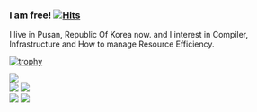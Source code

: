 ### I am free! [![Hits](https://hits.seeyoufarm.com/api/count/incr/badge.svg?url=https%3A%2F%2Fgithub.com%2FPiorosen%2Fhit-counter&count_bg=%2379C83D&title_bg=%23555555&icon=&icon_color=%23E7E7E7&title=hits&edge_flat=false)](https://hits.seeyoufarm.com)

I live in Pusan, Republic Of Korea now. and I interest in Compiler, Infrastructure and How to manage Resource Efficiency.
 
<!-- [![trophy](https://github-profile-trophy.vercel.app/?username=Piorosen&theme=onedark)](https://github.com/ryo-ma/github-profile-trophy) -->

[![trophy](https://github-profile-trophy.vercel.app/?username=Piorosen&theme=onedark&title=Stars,MultiLanguage,Organizations,Issues,PullRequest,Commits&row=1&column=6)](https://github.com/ryo-ma/github-profile-trophy)



![](http://github-profile-summary-cards.vercel.app/api/cards/profile-details?username=Piorosen&theme=gruvbox)  
![](http://github-profile-summary-cards.vercel.app/api/cards/repos-per-language?username=Piorosen&theme=gruvbox)
![](http://github-profile-summary-cards.vercel.app/api/cards/most-commit-language?username=Piorosen&theme=gruvbox)  
![](http://github-profile-summary-cards.vercel.app/api/cards/stats?username=Piorosen&theme=gruvbox)
![](http://github-profile-summary-cards.vercel.app/api/cards/productive-time?username=Piorosen&theme=gruvbox&utcOffset=0)
  
<!-- [![solved.ac tier](http://mazassumnida.wtf/api/generate_badge?boj=aoikazto)](https://solved.ac/aoikazto) -->
